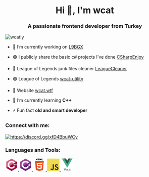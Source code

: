 <h1 align="center">Hi 👋, I'm wcat</h1>
<h3 align="center">A passionate frontend developer from Turkey</h3>

<p align="left"> <img src="https://komarev.com/ghpvc/?username=wcatly&label=Profile%20views&color=0e75b6&style=flat" alt="wcatly" /> </p>

- 🔭 I’m currently working on [L9BGX](https://github.com/L9BGX)
- 🟢 I publicly share the basic c# projects I've done [CSharpEnjoy](https://github.com/L9CS)
- 🔴 League of Legends junk files cleaner [LeagueCleaner](https://github.com/wCatly/LeagueCleaner)
- 🟣 League of Legends [wcat-utility](https://github.com/wCatly/wcat-utility)
- 🧁 Website [wcat.wtf](https://wcat.wtf/)

- 🌱 I’m currently learning **C++**

- ⚡ Fun fact **old and smart developer**

<h3 align="left">Connect with me:</h3>
<p align="left">
<a href="https://discord.gg/https://discord.gg/xfD4BbuWCy" target="blank"><img align="center" src="https://raw.githubusercontent.com/rahuldkjain/github-profile-readme-generator/master/src/images/icons/Social/discord.svg" alt="https://discord.gg/xfD4BbuWCy" height="30" width="40" /></a>
</p>

<h3 align="left">Languages and Tools:</h3>
<p align="left"> <a href="https://www.w3schools.com/cpp/" target="_blank" rel="noreferrer"> <img src="https://raw.githubusercontent.com/devicons/devicon/master/icons/cplusplus/cplusplus-original.svg" alt="cplusplus" width="40" height="40"/> </a> <a href="https://www.w3schools.com/cs/" target="_blank" rel="noreferrer"> <img src="https://raw.githubusercontent.com/devicons/devicon/master/icons/csharp/csharp-original.svg" alt="csharp" width="40" height="40"/> </a> <a href="https://www.w3.org/html/" target="_blank" rel="noreferrer"> <img src="https://raw.githubusercontent.com/devicons/devicon/master/icons/html5/html5-original-wordmark.svg" alt="html5" width="40" height="40"/> </a> <a href="https://developer.mozilla.org/en-US/docs/Web/JavaScript" target="_blank" rel="noreferrer"> <img src="https://raw.githubusercontent.com/devicons/devicon/master/icons/javascript/javascript-original.svg" alt="javascript" width="40" height="40"/> </a> <a href="https://vuejs.org/" target="_blank" rel="noreferrer"> <img src="https://raw.githubusercontent.com/devicons/devicon/master/icons/vuejs/vuejs-original-wordmark.svg" alt="vuejs" width="40" height="40"/> </a> </p>
